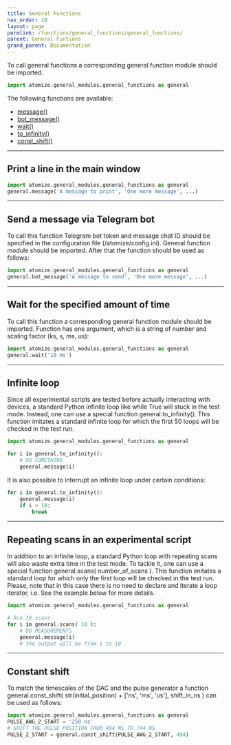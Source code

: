 ```yaml
---
title: General Functions
nav_order: 10
layout: page
permlink: /functions/general_functions/general_functions/
parent: General Funtions
grand_parent: Documentation
---
```


To call general functions a corresponding general function module should be imported. 
```python
import atomize.general_modules.general_functions as general
```

The following functions are available:

- [message()](#print-a-line-in-the-main-window)<br/>
- [bot_message()](#send-a-message-via-telegram-bot)<br/>
- [wait()](#wait-for-the-specified-amount-of-time)<br/>
- [to_infinity()](#infinite-loop)<br/>
- [const_shift()](#constant-shift)<br/>

---

## Print a line in the main window
```python
import atomize.general_modules.general_functions as general
general.message('A message to print', 'One more message', ...)
```

---

## Send a message via Telegram bot
To call this function Telegram bot token and message chat ID should be specified in the configuration file (/atomize/config.ini). General function module should be imported. After that the function should be used as follows:
```python
import atomize.general_modules.general_functions as general
general.bot_message('A message to send', 'One more message', ...)
```

---

## Wait for the specified amount of time
To call this function a corresponding general function module should be imported. Function has
one argument, which is a string of number and scaling factor (ks, s, ms, us):
```python
import atomize.general_modules.general_functions as general
general.wait('10 ms')
```

---

## Infinite loop
Since all experimental scripts are tested before actually interacting with devices, a standard Python infinite loop like while True will stuck in the test mode. Instead, one can use a special function general.to_infinity(). This function imitates a standard infinite loop for which the first 50 loops will be checked in the test run.
```python
import atomize.general_modules.general_functions as general

for i in general.to_infinity():
    # DO SOMETHING
    general.message(i)
```
It is also possible to interrupt an infinite loop under certain conditions:
```python
for i in general.to_infinity():
    general.message(i)
    if i > 10:
        break
```

---

## Repeating scans in an experimental script
In addition to an infinite loop, a standard Python loop with repeating scans will also waste extra time in the test mode. To tackle it, one can use a special function general.scans( number_of_scans ). This function imitates a standard loop for which only the first loop will be checked in the test run. Please, note that in this case there is no need to declare and iterate a loop iterator, i.e. See the example below for more details.
```python
import atomize.general_modules.general_functions as general

# Run 10 scans
for i in general.scans( 10 ):
    # DO MEASUREMENTS
    general.message(i)
    # the output will be from 1 to 10
```

---

## Constant shift
To match the timescales of the DAC and the pulse generator a function general.сonst_shift( str(initial_position) + ['ns', 'ms', 'us'], shift_in_ns ) can be used as follows:
```python
import atomize.general_modules.general_functions as general
PULSE_AWG_2_START = '250 ns'
# SHIFT THE PULSE POSITION FROM 494 NS TO 744 NS
PULSE_2_START = general.const_shift(PULSE_AWG_2_START, 494)
```